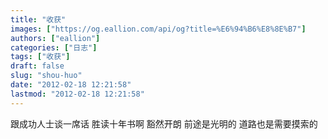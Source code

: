 ```yaml
---
title: "收获"
images: ["https://og.eallion.com/api/og?title=%E6%94%B6%E8%8E%B7"]
authors: ["eallion"]
categories: ["日志"]
tags: ["收获"]
draft: false
slug: "shou-huo"
date: "2012-02-18 12:21:58"
lastmod: "2012-02-18 12:21:58"
---
```


跟成功人士谈一席话
胜读十年书啊
豁然开朗
前途是光明的
道路也是需要摸索的
